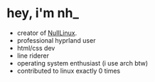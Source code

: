 # hey, i'm nh_
- creator of [NullLinux](https://github.com/NullLinux).
- professional hyprland user
- html/css dev
- line riderer
- operating system enthusiast (i use arch btw)
- contributed to linux exactly 0 times
